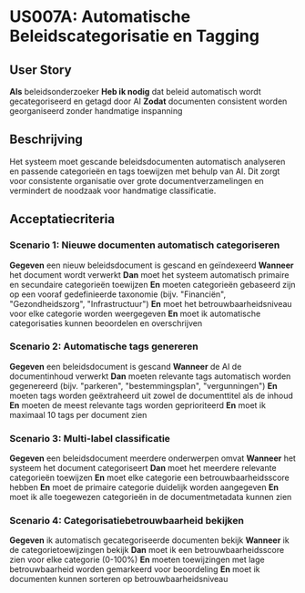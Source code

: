 # US007A: Automatische Beleidscategorisatie en Tagging

## User Story

**Als** beleidsonderzoeker
**Heb ik nodig** dat beleid automatisch wordt gecategoriseerd en getagd door AI
**Zodat** documenten consistent worden georganiseerd zonder handmatige inspanning

## Beschrijving

Het systeem moet gescande beleidsdocumenten automatisch analyseren en passende categorieën en tags toewijzen met behulp van AI. Dit zorgt voor consistente organisatie over grote documentverzamelingen en vermindert de noodzaak voor handmatige classificatie.

## Acceptatiecriteria

### Scenario 1: Nieuwe documenten automatisch categoriseren

**Gegeven** een nieuw beleidsdocument is gescand en geïndexeerd
**Wanneer** het document wordt verwerkt
**Dan** moet het systeem automatisch primaire en secundaire categorieën toewijzen
**En** moeten categorieën gebaseerd zijn op een vooraf gedefinieerde taxonomie (bijv. "Financiën", "Gezondheidszorg", "Infrastructuur")
**En** moet het betrouwbaarheidsniveau voor elke categorie worden weergegeven
**En** moet ik automatische categorisaties kunnen beoordelen en overschrijven

### Scenario 2: Automatische tags genereren

**Gegeven** een beleidsdocument is gescand
**Wanneer** de AI de documentinhoud verwerkt
**Dan** moeten relevante tags automatisch worden gegenereerd (bijv. "parkeren", "bestemmingsplan", "vergunningen")
**En** moeten tags worden geëxtraheerd uit zowel de documenttitel als de inhoud
**En** moeten de meest relevante tags worden geprioriteerd
**En** moet ik maximaal 10 tags per document zien

### Scenario 3: Multi-label classificatie

**Gegeven** een beleidsdocument meerdere onderwerpen omvat
**Wanneer** het systeem het document categoriseert
**Dan** moet het meerdere relevante categorieën toewijzen
**En** moet elke categorie een betrouwbaarheidsscore hebben
**En** moet de primaire categorie duidelijk worden aangegeven
**En** moet ik alle toegewezen categorieën in de documentmetadata kunnen zien

### Scenario 4: Categorisatiebetrouwbaarheid bekijken

**Gegeven** ik automatisch gecategoriseerde documenten bekijk
**Wanneer** ik de categorietoewijzingen bekijk
**Dan** moet ik een betrouwbaarheidsscore zien voor elke categorie (0-100%)
**En** moeten toewijzingen met lage betrouwbaarheid worden gemarkeerd voor beoordeling
**En** moet ik documenten kunnen sorteren op betrouwbaarheidsniveau
